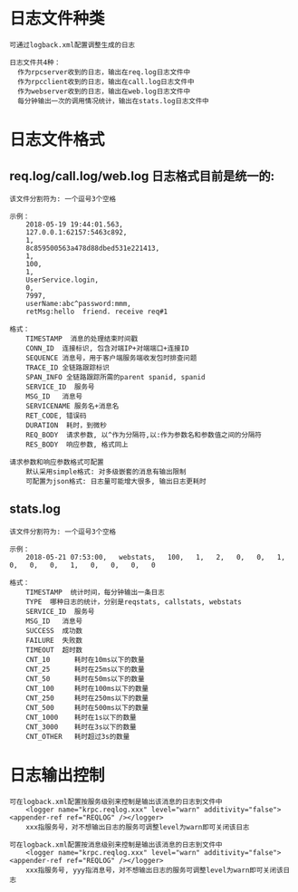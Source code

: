 
# 日志文件种类

    可通过logback.xml配置调整生成的日志
    
    日志文件共4种：
      作为rpcserver收到的日志，输出在req.log日志文件中
      作为rpcclient收到的日志，输出在call.log日志文件中
      作为webserver收到的日志，输出在web.log日志文件中
      每分钟输出一次的调用情况统计，输出在stats.log日志文件中

# 日志文件格式

## req.log/call.log/web.log 日志格式目前是统一的:

    该文件分割符为: 一个逗号3个空格

    示例：
        2018-05-19 19:44:01.563,   
        127.0.0.1:62157:5463c892,   
        1,   
        8c859500563a478d88dbed531e221413,   
        1,   
        100,   
        1,   
        UserService.login,   
        0,   
        7997,   
        userName:abc^password:mmm,   
        retMsg:hello  friend. receive req#1

    格式：
        TIMESTAMP  消息的处理结束时间戳
        CONN_ID  连接标识, 包含对端IP+对端端口+连接ID
        SEQUENCE 消息号，用于客户端服务端收发包时排查问题
        TRACE_ID 全链路跟踪标识
        SPAN_INFO 全链路跟踪所需的parent spanid, spanid
        SERVICE_ID  服务号
        MSG_ID   消息号
        SERVICENAME 服务名+消息名
        RET_CODE, 错误码
        DURATION  耗时，到微秒
        REQ_BODY  请求参数, 以^作为分隔符,以:作为参数名和参数值之间的分隔符
        RES_BODY  响应参数, 格式同上

    请求参数和响应参数格式可配置
        默认采用simple格式: 对多级嵌套的消息有输出限制
        可配置为json格式: 日志量可能增大很多, 输出日志更耗时

## stats.log

    该文件分割符为: 一个逗号3个空格

    示例：
        2018-05-21 07:53:00,   webstats,   100,   1,   2,   0,   0,   1,   0,   0,   0,   1,   0,   0,   0,   0

    格式：
        TIMESTAMP  统计时间，每分钟输出一条日志
        TYPE  哪种日志的统计，分别是reqstats, callstats, webstats
        SERVICE_ID  服务号
        MSG_ID   消息号
        SUCCESS  成功数
        FAILURE  失败数
        TIMEOUT  超时数
        CNT_10      耗时在10ms以下的数量
        CNT_25      耗时在25ms以下的数量
        CNT_50      耗时在50ms以下的数量
        CNT_100     耗时在100ms以下的数量
        CNT_250     耗时在250ms以下的数量
        CNT_500     耗时在500ms以下的数量
        CNT_1000    耗时在1s以下的数量
        CNT_3000    耗时在3s以下的数量
        CNT_OTHER   耗时超过3s的数量

# 日志输出控制

    可在logback.xml配置按服务级别来控制是输出该消息的日志到文件中
        <logger name="krpc.reqlog.xxx" level="warn" additivity="false"><appender-ref ref="REQLOG" /></logger>
        xxx指服务号，对不想输出日志的服务可调整level为warn即可关闭该日志
        
    可在logback.xml配置按消息级别来控制是输出该消息的日志到文件中
        <logger name="krpc.reqlog.xxx" level="warn" additivity="false"><appender-ref ref="REQLOG" /></logger>
        xxx指服务号, yyy指消息号，对不想输出日志的服务可调整level为warn即可关闭该日志
    
    